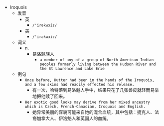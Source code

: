 - Iroquois
  - 发音
    - 英
      - `/'irəkwɔiz/`
    - 美
      - `/'irəkwɔiz/`
  - 词义
    - n.
      - 易洛魁族人
        - `a member of any of a group of North American Indian peoples formerly living between the Hudson River and the St Lawrence and Lake Erie `
  - 例句
    - `Once before, Hutter had been in the hands of the Iroquois, and a few skins had readily effected his release.`
      - 有一次，哈特落到易洛魁人手中，结果只花了几张兽皮就轻而易举地把他赎了回来。
    - `Her exotic good looks may derive from her mixed ancestry which is Czech, French-Canadian, Iroquois and English.`
      - 她异常美丽的容貌可能来自她的混合血统，其中包括：捷克人、法裔加拿大人、伊洛魁人和英国人的血统。

